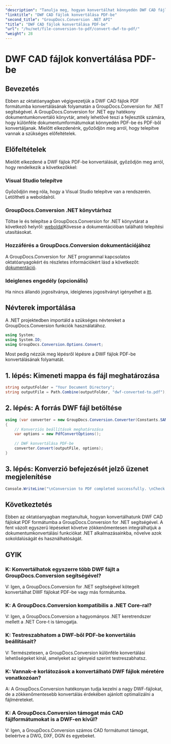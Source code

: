 ```yaml
---
"description": "Tanulja meg, hogyan konvertálhat könnyedén DWF CAD fájlokat PDF formátumba a GroupDocs.Conversion for .NET segítségével. Kövesse lépésről lépésre szóló útmutatónkat a .NET alkalmazásaiba való integrációhoz."
"linktitle": "DWF CAD fájlok konvertálása PDF-be"
"second_title": "GroupDocs.Conversion .NET API"
"title": "DWF CAD fájlok konvertálása PDF-be"
"url": "/hu/net/file-conversion-to-pdf/convert-dwf-to-pdf/"
"weight": 28
---
```


# DWF CAD fájlok konvertálása PDF-be

## Bevezetés
Ebben az oktatóanyagban végigvezetjük a DWF CAD fájlok PDF formátumba konvertálásának folyamatán a GroupDocs.Conversion for .NET segítségével. A GroupDocs.Conversion for .NET egy hatékony dokumentumkonvertáló könyvtár, amely lehetővé teszi a fejlesztők számára, hogy különféle dokumentumformátumokat könnyedén PDF-be és PDF-ből konvertáljanak. Mielőtt elkezdenénk, győződjön meg arról, hogy telepítve vannak a szükséges előfeltételek.
## Előfeltételek
Mielőtt elkezdené a DWF fájlok PDF-be konvertálását, győződjön meg arról, hogy rendelkezik a következőkkel:
### Visual Studio telepítve
Győződjön meg róla, hogy a Visual Studio telepítve van a rendszerén. Letöltheti a weboldalról.
### GroupDocs.Conversion .NET könyvtárhoz
Töltse le és telepítse a GroupDocs.Conversion for .NET könyvtárat a következő helyről: [weboldal](https://releases.groupdocs.com/conversion/net/)Kövesse a dokumentációban található telepítési utasításokat.
### Hozzáférés a GroupDocs.Conversion dokumentációjához
A GroupDocs.Conversion for .NET programmal kapcsolatos oktatóanyagokért és részletes információkért lásd a következőt: [dokumentáció](https://tutorials.groupdocs.com/conversion/net/).
### Ideiglenes engedély (opcionális)
Ha nincs állandó jogosítványa, ideiglenes jogosítványt igényelhet a [itt](https://purchase.groupdocs.com/temporary-license/).

## Névterek importálása
A .NET projektedben importáld a szükséges névtereket a GroupDocs.Conversion funkciók használatához.

```csharp
using System;
using System.IO;
using GroupDocs.Conversion.Options.Convert;
```

Most pedig nézzük meg lépésről lépésre a DWF fájlok PDF-be konvertálásának folyamatát.
## 1. lépés: Kimeneti mappa és fájl meghatározása
```csharp
string outputFolder = "Your Document Directory";
string outputFile = Path.Combine(outputFolder, "dwf-converted-to.pdf");
```
## 2. lépés: A forrás DWF fájl betöltése
```csharp
using (var converter = new GroupDocs.Conversion.Converter(Constants.SAMPLE_DWF))
{
    // Konverziós beállítások meghatározása
    var options = new PdfConvertOptions();
    
    // DWF konvertálása PDF-be
    converter.Convert(outputFile, options);
}
```
## 3. lépés: Konverzió befejezését jelző üzenet megjelenítése
```csharp
Console.WriteLine("\nConversion to PDF completed successfully. \nCheck output in {0}", outputFolder);
```

## Következtetés
Ebben az oktatóanyagban megtanultuk, hogyan konvertálhatunk DWF CAD fájlokat PDF formátumba a GroupDocs.Conversion for .NET segítségével. A fent vázolt egyszerű lépéseket követve zökkenőmentesen integrálhatjuk a dokumentumkonvertálási funkciókat .NET alkalmazásainkba, növelve azok sokoldalúságát és használhatóságát.
## GYIK
### K: Konvertálhatok egyszerre több DWF fájlt a GroupDocs.Conversion segítségével?
V: Igen, a GroupDocs.Conversion for .NET segítségével kötegelt konvertálhat DWF fájlokat PDF-be vagy más formátumba.
### K: A GroupDocs.Conversion kompatibilis a .NET Core-ral?
V: Igen, a GroupDocs.Conversion a hagyományos .NET keretrendszer mellett a .NET Core-t is támogatja.
### K: Testreszabhatom a DWF-ből PDF-be konvertálás beállításait?
V: Természetesen, a GroupDocs.Conversion különféle konvertálási lehetőségeket kínál, amelyeket az igényeid szerint testreszabhatsz.
### K: Vannak-e korlátozások a konvertálható DWF fájlok méretére vonatkozóan?
A: A GroupDocs.Conversion hatékonyan tudja kezelni a nagy DWF-fájlokat, de a zökkenőmentesebb konvertálás érdekében ajánlott optimalizálni a fájlméreteket.
### K: A GroupDocs.Conversion támogat más CAD fájlformátumokat is a DWF-en kívül?
V: Igen, a GroupDocs.Conversion számos CAD formátumot támogat, beleértve a DWG, DXF, DGN és egyebeket.
